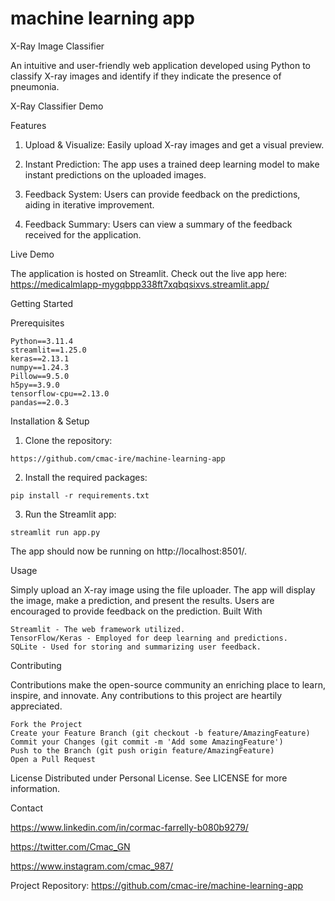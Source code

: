 # machine learning app

X-Ray Image Classifier

An intuitive and user-friendly web application developed using Python to classify X-ray images and identify if they indicate the presence of pneumonia.

X-Ray Classifier Demo

Features

1. Upload & Visualize: Easily upload X-ray images and get a visual preview.

2. Instant Prediction: The app uses a trained deep learning model to make instant predictions on the uploaded images.

3. Feedback System: Users can provide feedback on the predictions, aiding in iterative improvement.

4. Feedback Summary: Users can view a summary of the feedback received for the application.



Live Demo

The application is hosted on Streamlit. Check out the live app here: https://medicalmlapp-mygqbpp338ft7xqbqsixvs.streamlit.app/

Getting Started

Prerequisites

    Python==3.11.4
    streamlit==1.25.0
    keras==2.13.1
    numpy==1.24.3
    Pillow==9.5.0
    h5py==3.9.0
    tensorflow-cpu==2.13.0
    pandas==2.0.3


Installation & Setup

   1. Clone the repository:

    https://github.com/cmac-ire/machine-learning-app

   2. Install the required packages:

    pip install -r requirements.txt

   3. Run the Streamlit app:

    streamlit run app.py
    
The app should now be running on http://localhost:8501/.


Usage

Simply upload an X-ray image using the file uploader. The app will display the image, make a prediction, and present the results. Users are encouraged to provide feedback on the prediction.
Built With

    Streamlit - The web framework utilized.
    TensorFlow/Keras - Employed for deep learning and predictions.
    SQLite - Used for storing and summarizing user feedback.

Contributing

Contributions make the open-source community an enriching place to learn, inspire, and innovate. Any contributions to this project are heartily appreciated.

    Fork the Project
    Create your Feature Branch (git checkout -b feature/AmazingFeature)
    Commit your Changes (git commit -m 'Add some AmazingFeature')
    Push to the Branch (git push origin feature/AmazingFeature)
    Open a Pull Request

License
Distributed under Personal License. See LICENSE for more information.


Contact

https://www.linkedin.com/in/cormac-farrelly-b080b9279/

https://twitter.com/Cmac_GN

https://www.instagram.com/cmac_987/


Project Repository: https://github.com/cmac-ire/machine-learning-app
